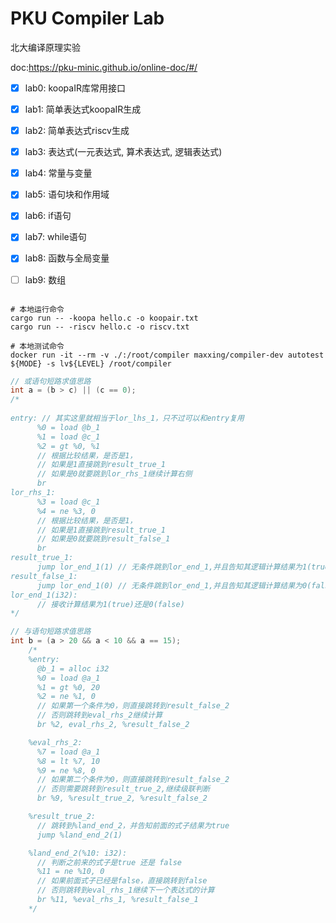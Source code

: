 # PKU Compiler Lab
北大编译原理实验

doc:https://pku-minic.github.io/online-doc/#/

- [x] lab0: koopaIR库常用接口
- [x] lab1: 简单表达式koopaIR生成
- [x] lab2: 简单表达式riscv生成
- [x] lab3: 表达式(一元表达式, 算术表达式, 逻辑表达式)
- [x] lab4: 常量与变量
- [x] lab5: 语句块和作用域
- [x] lab6: if语句
- [x] lab7: while语句
- [x] lab8: 函数与全局变量
- [ ] lab9: 数组


```shell

# 本地运行命令
cargo run -- -koopa hello.c -o koopair.txt
cargo run -- -riscv hello.c -o riscv.txt

# 本地测试命令
docker run -it --rm -v ./:/root/compiler maxxing/compiler-dev autotest ${MODE} -s lv${LEVEL} /root/compiler
```

```cpp 
// 或语句短路求值思路
int a = (b > c) || (c == 0);
/*
 
entry: // 其实这里就相当于lor_lhs_1，只不过可以和entry复用
      %0 = load @b_1
      %1 = load @c_1
      %2 = gt %0, %1
      // 根据比较结果，是否是1，
      // 如果是1直接跳到result_true_1
      // 如果是0就要跳到lor_rhs_1继续计算右侧
      br 
lor_rhs_1:
      %3 = load @c_1
      %4 = ne %3, 0
      // 根据比较结果，是否是1，
      // 如果是1直接跳到result_true_1
      // 如果是0就要跳到result_false_1
      br
result_true_1:
      jump lor_end_1(1) // 无条件跳到lor_end_1,并且告知其逻辑计算结果为1(true)
result_false_1:
      jump lor_end_1(0) // 无条件跳到lor_end_1,并且告知其逻辑计算结果为0(false)            
lor_end_1(i32):
      // 接收计算结果为1(true)还是0(false)
*/
```

```cpp
// 与语句短路求值思路
int b = (a > 20 && a < 10 && a == 15);
    /*
    %entry:
      @b_1 = alloc i32
      %0 = load @a_1
      %1 = gt %0, 20
      %2 = ne %1, 0
      // 如果第一个条件为0，则直接跳转到result_false_2
      // 否则跳转到eval_rhs_2继续计算
      br %2, eval_rhs_2, %result_false_2

    %eval_rhs_2:
      %7 = load @a_1
      %8 = lt %7, 10
      %9 = ne %8, 0
      // 如果第二个条件为0，则直接跳转到result_false_2
      // 否则需要跳转到result_true_2,继续级联判断
      br %9, %result_true_2, %result_false_2

    %result_true_2:
      // 跳转到%land_end_2，并告知前面的式子结果为true
      jump %land_end_2(1)

    %land_end_2(%10: i32):
      // 判断之前来的式子是true 还是 false
      %11 = ne %10, 0
      // 如果前面式子已经是false，直接跳转到false
      // 否则跳转到eval_rhs_1继续下一个表达式的计算
      br %11, %eval_rhs_1, %result_false_1
    */
```
